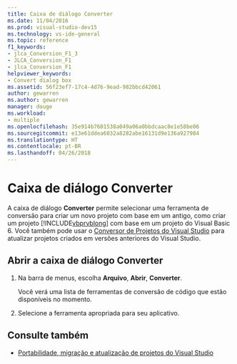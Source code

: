 ```yaml
---
title: Caixa de diálogo Converter
ms.date: 11/04/2016
ms.prod: visual-studio-dev15
ms.technology: vs-ide-general
ms.topic: reference
f1_keywords:
- jlca_Conversion_F1_3
- JLCA_Conversion_F1
- jlca_Conversion_F1
helpviewer_keywords:
- Convert dialog box
ms.assetid: 56f23ef7-17c4-4d76-9ead-982bbcd42061
author: gewarren
ms.author: gewarren
manager: douge
ms.workload:
- multiple
ms.openlocfilehash: 35e914b7601538a049a06a0bbdcaac8e1e58be06
ms.sourcegitcommit: e13e61ddea6032a8282abe16131d9e136a927984
ms.translationtype: HT
ms.contentlocale: pt-BR
ms.lasthandoff: 04/26/2018
---
```

# <a name="convert-dialog-box"></a>Caixa de diálogo Converter

A caixa de diálogo **Converter** permite selecionar uma ferramenta de conversão para criar um novo projeto com base em um antigo, como criar um projeto [!INCLUDE[vbprvblong](../../ide/reference/includes/vbprvblong_md.md)] com base em um projeto do Visual Basic 6. Você também pode usar o [Conversor de Projetos do Visual Studio](https://github.com/ssvaidya/VSProjectConverter) para atualizar projetos criados em versões anteriores do Visual Studio.

## <a name="open-the-convert-dialog-box"></a>Abrir a caixa de diálogo Converter

1.  Na barra de menus, escolha **Arquivo**, **Abrir**, **Converter**.

     Você verá uma lista de ferramentas de conversão de código que estão disponíveis no momento.

2.  Selecione a ferramenta apropriada para seu aplicativo.

## <a name="see-also"></a>Consulte também

- [Portabilidade, migração e atualização de projetos do Visual Studio](../../porting/port-migrate-and-upgrade-visual-studio-projects.md)